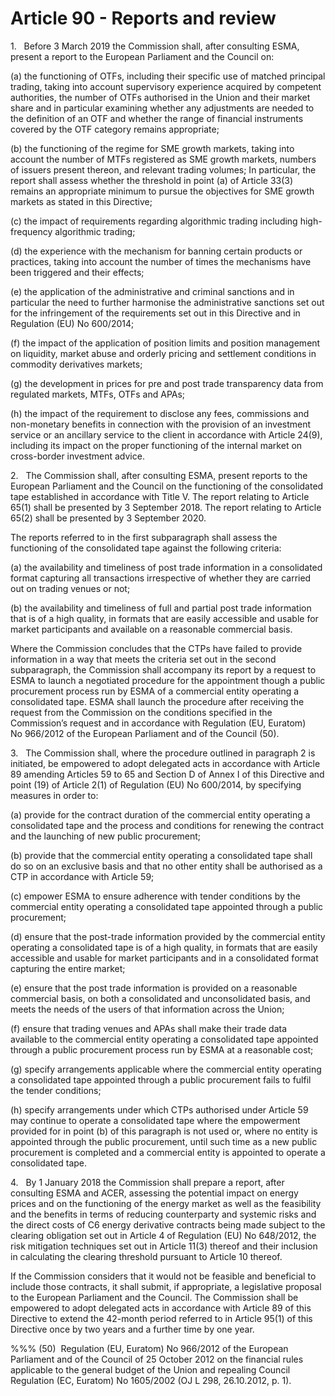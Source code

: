# Article 90 - Reports and review


1.   Before 3 March 2019 the Commission shall, after consulting ESMA, present a report to the European Parliament and the Council on:

(a) the functioning of OTFs, including their specific use of matched principal trading, taking into account supervisory experience acquired by competent authorities, the number of OTFs authorised in the Union and their market share and in particular examining whether any adjustments are needed to the definition of an OTF and whether the range of financial instruments covered by the OTF category remains appropriate;

(b) the functioning of the regime for SME growth markets, taking into account the number of MTFs registered as SME growth markets, numbers of issuers present thereon, and relevant trading volumes; In particular, the report shall assess whether the threshold in point (a) of Article 33(3) remains an appropriate minimum to pursue the objectives for SME growth markets as stated in this Directive;

(c) the impact of requirements regarding algorithmic trading including high-frequency algorithmic trading;

(d) the experience with the mechanism for banning certain products or practices, taking into account the number of times the mechanisms have been triggered and their effects;

(e) the application of the administrative and criminal sanctions and in particular the need to further harmonise the administrative sanctions set out for the infringement of the requirements set out in this Directive and in Regulation (EU) No 600/2014;

(f) the impact of the application of position limits and position management on liquidity, market abuse and orderly pricing and settlement conditions in commodity derivatives markets;

(g) the development in prices for pre and post trade transparency data from regulated markets, MTFs, OTFs and APAs;

(h) the impact of the requirement to disclose any fees, commissions and non-monetary benefits in connection with the provision of an investment service or an ancillary service to the client in accordance with Article 24(9), including its impact on the proper functioning of the internal market on cross-border investment advice.

2.   The Commission shall, after consulting ESMA, present reports to the European Parliament and the Council on the functioning of the consolidated tape established in accordance with Title V. The report relating to Article 65(1) shall be presented by 3 September 2018. The report relating to Article 65(2) shall be presented by 3 September 2020.

The reports referred to in the first subparagraph shall assess the functioning of the consolidated tape against the following criteria:

(a) the availability and timeliness of post trade information in a consolidated format capturing all transactions irrespective of whether they are carried out on trading venues or not;

(b) the availability and timeliness of full and partial post trade information that is of a high quality, in formats that are easily accessible and usable for market participants and available on a reasonable commercial basis.

Where the Commission concludes that the CTPs have failed to provide information in a way that meets the criteria set out in the second subparagraph, the Commission shall accompany its report by a request to ESMA to launch a negotiated procedure for the appointment though a public procurement process run by ESMA of a commercial entity operating a consolidated tape. ESMA shall launch the procedure after receiving the request from the Commission on the conditions specified in the Commission’s request and in accordance with Regulation (EU, Euratom) No 966/2012 of the European Parliament and of the Council (50).

3.   The Commission shall, where the procedure outlined in paragraph 2 is initiated, be empowered to adopt delegated acts in accordance with Article 89 amending Articles 59 to 65 and Section D of Annex I of this Directive and point (19) of Article 2(1) of Regulation (EU) No 600/2014, by specifying measures in order to:

(a) provide for the contract duration of the commercial entity operating a consolidated tape and the process and conditions for renewing the contract and the launching of new public procurement;

(b) provide that the commercial entity operating a consolidated tape shall do so on an exclusive basis and that no other entity shall be authorised as a CTP in accordance with Article 59;

(c) empower ESMA to ensure adherence with tender conditions by the commercial entity operating a consolidated tape appointed through a public procurement;

(d) ensure that the post-trade information provided by the commercial entity operating a consolidated tape is of a high quality, in formats that are easily accessible and usable for market participants and in a consolidated format capturing the entire market;

(e) ensure that the post trade information is provided on a reasonable commercial basis, on both a consolidated and unconsolidated basis, and meets the needs of the users of that information across the Union;

(f) ensure that trading venues and APAs shall make their trade data available to the commercial entity operating a consolidated tape appointed through a public procurement process run by ESMA at a reasonable cost;

(g) specify arrangements applicable where the commercial entity operating a consolidated tape appointed through a public procurement fails to fulfil the tender conditions;

(h) specify arrangements under which CTPs authorised under Article 59 may continue to operate a consolidated tape where the empowerment provided for in point (b) of this paragraph is not used or, where no entity is appointed through the public procurement, until such time as a new public procurement is completed and a commercial entity is appointed to operate a consolidated tape.

4.   By 1 January 2018 the Commission shall prepare a report, after consulting ESMA and ACER, assessing the potential impact on energy prices and on the functioning of the energy market as well as the feasibility and the benefits in terms of reducing counterparty and systemic risks and the direct costs of C6 energy derivative contracts being made subject to the clearing obligation set out in Article 4 of Regulation (EU) No 648/2012, the risk mitigation techniques set out in Article 11(3) thereof and their inclusion in calculating the clearing threshold pursuant to Article 10 thereof.

If the Commission considers that it would not be feasible and beneficial to include those contracts, it shall submit, if appropriate, a legislative proposal to the European Parliament and the Council. The Commission shall be empowered to adopt delegated acts in accordance with Article 89 of this Directive to extend the 42-month period referred to in Article 95(1) of this Directive once by two years and a further time by one year.

%%% (50)  Regulation (EU, Euratom) No 966/2012 of the European Parliament and of the Council of 25 October 2012 on the financial rules applicable to the general budget of the Union and repealing Council Regulation (EC, Euratom) No 1605/2002 (OJ L 298, 26.10.2012, p. 1).
